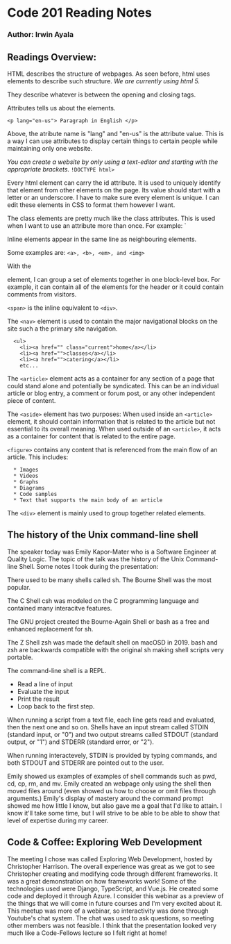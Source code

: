 # Code 201 Reading Notes
### **Author: Irwin Ayala**

## Readings Overview:

HTML describes the structure of webpages.  As seen before, html uses elements to describe such structure.  *We are currently using html 5.*

<Tags like this act like containers.>  They describe whatever is between the opening and closing tags. 

Attributes tells us about the elements.  

`<p lang="en-us"> Paragraph in English </p>`

Above, the atribute name is "lang" and "en-us" is the attribute value.  This is a way I can use attributes to display certain things to certain people while maintaining only one website.

*You can create a website by only using a text-editor and starting with the appropriate brackets.* `!DOCTYPE html>`

Every html element can carry the id attribute.  It is used to uniquely identify that element from other elements on the page.  Its value should start with a letter or an underscore.  I have to make sure every element is unique.  I can edit these elements in CSS to format them however I want.

The class elements are pretty much like the class attributes.  This is used when I want to use an attribute more than once.  For example: `<p class="important">

Inline elements appear in the same line as neighbouring elements.

Some examples are:
```<a>, <b>, <em>, and <img>```

With the <div> element, I can group a set of elements together in one block-level box.  For example, it can contain all of the elements for the header or it could contain comments from visitors.  

`<span>` is the inline equivalent to `<div>`.

The `<nav>` element is used to contain the major navigational blocks on the site such a the primary site navigation.

```<nav>
  <ul>
    <li><a href="" class="current">home</a></li> 
    <li><a href="">classes</a></li>
    <li><a href="">catering</a></li>
    etc...
```
  
The `<article>` element acts as a container for any section of a page that could stand alone and potentially be syndicated.  This can be an individual article or blog entry, a comment or forum post, or any other independent piece of content.

The `<aside>` element has two purposes:  When used inside an `<article>` element, it should contain information that is related to the article but not essential to its overall meaning.  When used outside of an `<article>`, it acts as a container for content that is related to the entire page.

`<figure>` contains any content that is referenced from the main flow of an article.  This includes:

      * Images
      * Videos
      * Graphs
      * Diagrams
      * Code samples
      * Text that supports the main body of an article

The `<div>` element is mainly used to group together related elements.  

## The history of the Unix command-line shell

The speaker today was Emily Kapor-Mater who is a Software Engineer at Quality Logic.  The topic of the talk was the history of the Unix Command-line Shell. Some notes I took during the presentation:

There used to be many shells called sh.  The Bourne Shell was the most popular.

The C Shell csh was modeled on the C programming language and contained many interacitve features.

The GNU project created the Bourne-Again Shell or bash as a free and enhanced replacement for sh.

The Z Shell zsh was made the default shell on macOSD in 2019.  bash and zsh are backwards compatible with the original sh making shell scripts very portable.

The command-line shell is a REPL.
- Read a line of input
- Evaluate the input
- Print the result
- Loop back to the first step.

When running a script from a text file, each line gets read and evaluated, then the next one and so on.  Shells have an input stream called STDIN (standard input, or "0") and two output streams called STDOUT (standard output, or "1") and STDERR (standard error, or "2").

When running interactevely, STDIN is provided by typing commands, and both STDOUT and STDERR are pointed out to the user.

Emily showed us examples of examples of shell commands such as pwd, cd, cp, rm, and mv.  Emily created an webpage only using the shell then moved files around (even showed us how to choose or omit files through arguments.)  Emily's display of mastery around the command prompt showed me how little I know, but also gave me a goal that I'd like to attain.  I know it'll take some time, but I will strive to be able to be able to show that level of expertise during my career.  

## Code & Coffee:  Exploring Web Development

The meeting I chose was called Exploring Web Development, hosted by Christopher Harrison.  The overall experience was great as we got to see Christopher creating and modifying code through different frameworks.  It was a great demonstration on how frameworks work!  Some of the technologies used were Django, TypeScript, and Vue.js. He created some code and deployed it through Azure.  I consider this webinar as a preview of the things that we will come in future courses and I'm very excited about it.  This meetup was more of a webinar, so interactivity was done through Youtube's chat system.  The chat was used to ask questions, so meeting other members was not feasible.  I think that the presentation looked very much like a Code-Fellows lecture so I felt right at home!  